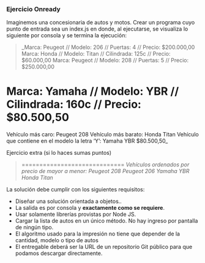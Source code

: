 ### Ejercicio Onready

Imaginemos una concesionaria de autos y motos.
Crear un programa cuyo punto de entrada sea un index.js en donde, al ejecutarse, se visualiza lo siguiente por consola y se termina la ejecución:

> \_Marca: Peugeot // Modelo: 206 // Puertas: 4 // Precio: $200.000,00
Marca: Honda // Modelo: Titan // Cilindrada: 125c // Precio: $60.000,00
> Marca: Peugeot // Modelo: 208 // Puertas: 5 // Precio: \$250.000,00

# Marca: Yamaha // Modelo: YBR // Cilindrada: 160c // Precio: \$80.500,50

Vehículo más caro: Peugeot 208
Vehículo más barato: Honda Titan
Vehículo que contiene en el modelo la letra ‘Y’: Yamaha YBR \$80.500,50\_

Ejercicio extra (si lo haces sumas puntos)

> =============================
> _Vehículos ordenados por precio de mayor a menor:
> Peugeot 208
> Peugeot 206
> Yamaha YBR
> Honda Titan_

La solución debe cumplir con los siguientes requisitos:

- Diseñar una solución orientada a objetos..
- La salida es por consola y **exactamente como se requiere**.
- Usar solamente librerías provistas por Node JS.
- Cargar la lista de autos en un único método. No hay ingreso por pantalla de ningún tipo.
- El algoritmo usado para la impresión no tiene que depender de la cantidad, modelo o tipo de autos
- El entregable deberá ser la URL de un repositorio Git público para que podamos descargar directamente.
